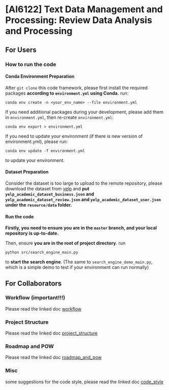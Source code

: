 # [AI6122] Text Data Management and Processing: **Review Data Analysis and Processing**

## For Users



### How to run the code

#### Conda Environment Preparation

After `git clone` this code framework, please first install the required packages **according to `environment.yml` using Conda.**
run:
```
conda env create -n <your_env_name> --file environment.yml
```

If you need additional packages during your development, please add them in `environment.yml`, then re-create `environment.yml`:
```
conda env export > environment.yml
```
If you need to update your environment (if there is new version of environment.yml), please run:
```
conda env update -f environment.yml
```
to update your environment.

#### Dataset Preparation

Consider the dataset is too large to upload to the remote repository, please download the dataset from [yelp](https://www.yelp.com/dataset) and **put `yelp_academic_dataset_business.json` and `yelp_academic_dataset_review.json` and `yelp_academic_dataset_user.json` under the `resource/data` folder.**

#### Run the code

**Firstly, you need to ensure you are in the `master` branch, and your local repository is up-to-date.**

Then, ensure **you are in the root of project directory**.
run 
```
python src/search_engine_main.py
```
to **start the search engine**.
(The same to `search_engine_demo_main.py`, which is a simple demo to test if your environment can run normally)

## For Collaborators

### Workflow (important!!!)

Please read the linked doc [workflow](docs/workflow.md)

### Project Structure

Please read the linked doc [project_structure](docs/project_structure.md)

### Roadmap and POW

Please read the linked doc [roadmap_and_pow](docs/roadmap_and_pow.md)

### Misc

some suggestions for the code style, please read the linked doc [code_style](docs/code_style.md)